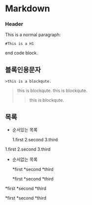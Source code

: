 # Markdown
### Header
This is a normal paragraph:

	#This is a H1
end code block.

## 블록인용문자

	>this is a blockqute.
>this is blockqute.
> this is blockqute.
>>this is blockqute.

## 목록
* 순서있는 목록


	1.first
	2.second
	3.third

1.first
2.second
3.third

* 순서없는 목록


	*first
		*second
			*third

	*first
	*second
	*third

*first
	*second
		*third

*first
*second
*third	



